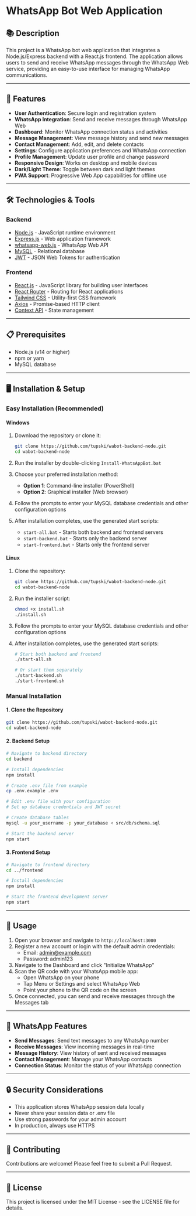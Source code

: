 # WhatsApp Bot Web Application

## 📚 Description
This project is a WhatsApp bot web application that integrates a Node.js/Express backend with a React.js frontend. The application allows users to send and receive WhatsApp messages through the WhatsApp Web service, providing an easy-to-use interface for managing WhatsApp communications.

---

## 🚀 Features
- **User Authentication**: Secure login and registration system
- **WhatsApp Integration**: Send and receive messages through WhatsApp Web
- **Dashboard**: Monitor WhatsApp connection status and activities
- **Message Management**: View message history and send new messages
- **Contact Management**: Add, edit, and delete contacts
- **Settings**: Configure application preferences and WhatsApp connection
- **Profile Management**: Update user profile and change password
- **Responsive Design**: Works on desktop and mobile devices
- **Dark/Light Theme**: Toggle between dark and light themes
- **PWA Support**: Progressive Web App capabilities for offline use

---

## 🛠️ Technologies & Tools

### Backend
- [Node.js](https://nodejs.org) - JavaScript runtime environment
- [Express.js](https://expressjs.com) - Web application framework
- [whatsapp-web.js](https://wwebjs.dev/) - WhatsApp Web API
- [MySQL](https://www.mysql.com/) - Relational database
- [JWT](https://jwt.io/) - JSON Web Tokens for authentication

### Frontend
- [React.js](https://reactjs.org) - JavaScript library for building user interfaces
- [React Router](https://reactrouter.com) - Routing for React applications
- [Tailwind CSS](https://tailwindcss.com/) - Utility-first CSS framework
- [Axios](https://axios-http.com/) - Promise-based HTTP client
- [Context API](https://reactjs.org/docs/context.html) - State management

---

## 📋 Prerequisites
- Node.js (v14 or higher)
- npm or yarn
- MySQL database

---

## 🖥️ Installation & Setup

### Easy Installation (Recommended)

#### Windows
1. Download the repository or clone it:
   ```bash
   git clone https://github.com/tupski/wabot-backend-node.git
   cd wabot-backend-node
   ```

2. Run the installer by double-clicking `Install-WhatsAppBot.bat`

3. Choose your preferred installation method:
   - **Option 1**: Command-line installer (PowerShell)
   - **Option 2**: Graphical installer (Web browser)

4. Follow the prompts to enter your MySQL database credentials and other configuration options

5. After installation completes, use the generated start scripts:
   - `start-all.bat` - Starts both backend and frontend servers
   - `start-backend.bat` - Starts only the backend server
   - `start-frontend.bat` - Starts only the frontend server

#### Linux
1. Clone the repository:
   ```bash
   git clone https://github.com/tupski/wabot-backend-node.git
   cd wabot-backend-node
   ```

2. Run the installer script:
   ```bash
   chmod +x install.sh
   ./install.sh
   ```

3. Follow the prompts to enter your MySQL database credentials and other configuration options

4. After installation completes, use the generated start scripts:
   ```bash
   # Start both backend and frontend
   ./start-all.sh

   # Or start them separately
   ./start-backend.sh
   ./start-frontend.sh
   ```

### Manual Installation

#### 1. Clone the Repository
```bash
git clone https://github.com/tupski/wabot-backend-node.git
cd wabot-backend-node
```

#### 2. Backend Setup
```bash
# Navigate to backend directory
cd backend

# Install dependencies
npm install

# Create .env file from example
cp .env.example .env

# Edit .env file with your configuration
# Set up database credentials and JWT secret

# Create database tables
mysql -u your_username -p your_database < src/db/schema.sql

# Start the backend server
npm start
```

#### 3. Frontend Setup
```bash
# Navigate to frontend directory
cd ../frontend

# Install dependencies
npm install

# Start the frontend development server
npm start
```

---

## 🚀 Usage

1. Open your browser and navigate to `http://localhost:3000`
2. Register a new account or login with the default admin credentials:
   - Email: admin@example.com
   - Password: admin123
3. Navigate to the Dashboard and click "Initialize WhatsApp"
4. Scan the QR code with your WhatsApp mobile app:
   - Open WhatsApp on your phone
   - Tap Menu or Settings and select WhatsApp Web
   - Point your phone to the QR code on the screen
5. Once connected, you can send and receive messages through the Messages tab

---

## 📱 WhatsApp Features

- **Send Messages**: Send text messages to any WhatsApp number
- **Receive Messages**: View incoming messages in real-time
- **Message History**: View history of sent and received messages
- **Contact Management**: Manage your WhatsApp contacts
- **Connection Status**: Monitor the status of your WhatsApp connection

---

## 🔒 Security Considerations

- This application stores WhatsApp session data locally
- Never share your session data or .env file
- Use strong passwords for your admin account
- In production, always use HTTPS

---

## 🤝 Contributing

Contributions are welcome! Please feel free to submit a Pull Request.

---

## 📄 License

This project is licensed under the MIT License - see the LICENSE file for details.